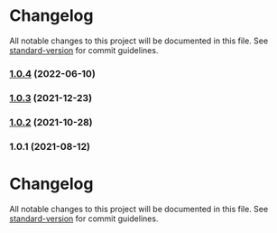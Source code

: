 # Changelog

All notable changes to this project will be documented in this file. See [standard-version](https://github.com/conventional-changelog/standard-version) for commit guidelines.

### [1.0.4](https://github.com/trungnghia112/frontend-seed-5/compare/v1.0.2...v1.0.4) (2022-06-10)

### [1.0.3](https://github.com/trungnghia112/frontend-seed-5/compare/v1.0.2...v1.0.3) (2021-12-23)

### [1.0.2](https://github.com/trungnghia112/frontend-seed-5/compare/v1.0.1...v1.0.2) (2021-10-28)

### 1.0.1 (2021-08-12)

# Changelog

All notable changes to this project will be documented in this file. See [standard-version](https://github.com/conventional-changelog/standard-version) for commit guidelines.
